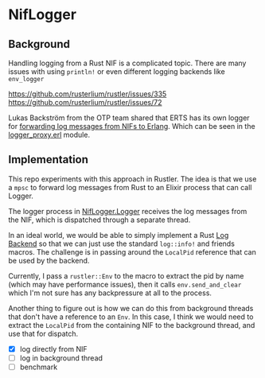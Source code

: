 # NifLogger

## Background

Handling logging from a Rust NIF is a complicated topic. There are many issues with using `println!` or even different logging backends like `env_logger`

https://github.com/rusterlium/rustler/issues/335
https://github.com/rusterlium/rustler/issues/72

Lukas Backström from the OTP team shared that ERTS has its own logger for [forwarding log messages from NIFs to Erlang](https://elixirforum.com/t/logging-from-a-nif/60440). Which can be seen in the [logger_proxy.erl](https://github.com/erlang/otp/blob/master/lib/kernel/src/logger_proxy.erl) module.

## Implementation

This repo experiments with this approach in Rustler. The idea is that we use a `mpsc` to forward log messages from Rust to an Elixir process that can call Logger.

The logger process in [NifLogger.Logger](lib/nif_logger/logger.ex) receives the log messages from the NIF, which is dispatched through a separate thread.

In an ideal world, we would be able to simply implement a Rust [Log Backend](https://docs.rs/log/latest/log/trait.Log.html) so that we can just use the standard `log::info!` and friends macros. The challenge is in passing around the `LocalPid` reference that can be used by the backend. 

Currently, I pass a `rustler::Env` to the macro to extract the pid by name (which may have performance issues), then it calls `env.send_and_clear` which I'm not sure has any backpressure at all to the process. 


Another thing to figure out is how we can do this from background threads that don't have a reference to an `Env`. In this case, I think we would need to extract the `LocalPid` from the containing NIF to the background thread, and use that for dispatch.

- [X] log directly from NIF 
- [ ] log in background thread
- [ ] benchmark
